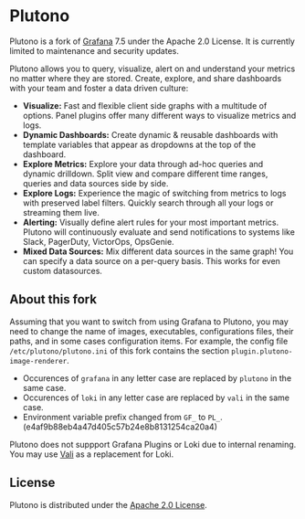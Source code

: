 # Plutono

Plutono is a fork of [Grafana](https://github.com/grafana/grafana) 7.5 under the Apache 2.0 License.
It is currently limited to maintenance and security updates.

Plutono allows you to query, visualize, alert on and understand your metrics no matter where they are stored. Create, explore, and share dashboards with your team and foster a data driven culture:

- **Visualize:** Fast and flexible client side graphs with a multitude of options. Panel plugins offer many different ways to visualize metrics and logs.
- **Dynamic Dashboards:** Create dynamic & reusable dashboards with template variables that appear as dropdowns at the top of the dashboard.
- **Explore Metrics:** Explore your data through ad-hoc queries and dynamic drilldown. Split view and compare different time ranges, queries and data sources side by side.
- **Explore Logs:** Experience the magic of switching from metrics to logs with preserved label filters. Quickly search through all your logs or streaming them live.
- **Alerting:** Visually define alert rules for your most important metrics. Plutono will continuously evaluate and send notifications to systems like Slack, PagerDuty, VictorOps, OpsGenie.
- **Mixed Data Sources:** Mix different data sources in the same graph! You can specify a data source on a per-query basis. This works for even custom datasources.


## About this fork

Assuming that you want to switch from using Grafana to Plutono, you may need to change the name of images, executables, configurations files, their paths, and in some cases configuration items.
For example, the config file `/etc/plutono/plutono.ini` of this fork contains the section `plugin.plutono-image-renderer`.

- Occurences of `grafana` in any letter case are replaced by `plutono` in the same case.
- Occurences of `loki` in any letter case are replaced by `vali` in the same case.
- Environment variable prefix changed from `GF_` to `PL_`. (e4af9b88eb4a47d405c57b24e8b8131254ca20a4)

Plutono does not suppport Grafana Plugins or Loki due to internal renaming. You may use [Vali](https://github.com/credativ/vali) as a replacement for Loki.


## License

Plutono is distributed under the [Apache 2.0 License](https://github.com/credativ/plutono/blob/master/LICENSE).
